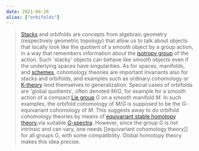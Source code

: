 ```yaml
---
date: 2021-04-26
alias: ["orbifolds"]
---
```


> [Stacks](Stacks.md) and orbifolds are concepts from algebraic geometry (respectively geometric topology) that allow us to talk about objects that locally look like the quotient of a smooth object by a group action, in a way that remembers information about the [isotropy group](isotropy%20group) of the action.  Such 'stacky' objects can behave like smooth objects  even  if  the  underlying  spaces  have  singularities.   As  for  spaces,  manifolds, and [schemes](scheme.md), cohomology theories are important invariants also for stacks and orbifolds, and examples such as ordinary cohomology or [K-theory](K-Theory.md) lend themselves to generalization.  Special cases of orbifolds are 'global quotients', often denoted $M/G$, for example for a smooth action of a compact [Lie group](Lie%20group) $G$ on a smooth manifold $M$.  In such examples, the orbifold cohomology of $M/G$ is supposed to be the $G$-equivariant cohomology of $M$.  This suggests away to do orbifold cohomology theories by means of [equivariant stable homotopy theory](equivariant%20stable%20homotopy%20theory),via suitable [$G$-spectra](Spectra.md).  However, since the group $G$ is not intrinsic and can vary, one needs [[equivariant cohomology theory]] for all groups G, with some compatibility.  Global homotopy theory makes this idea precise.

